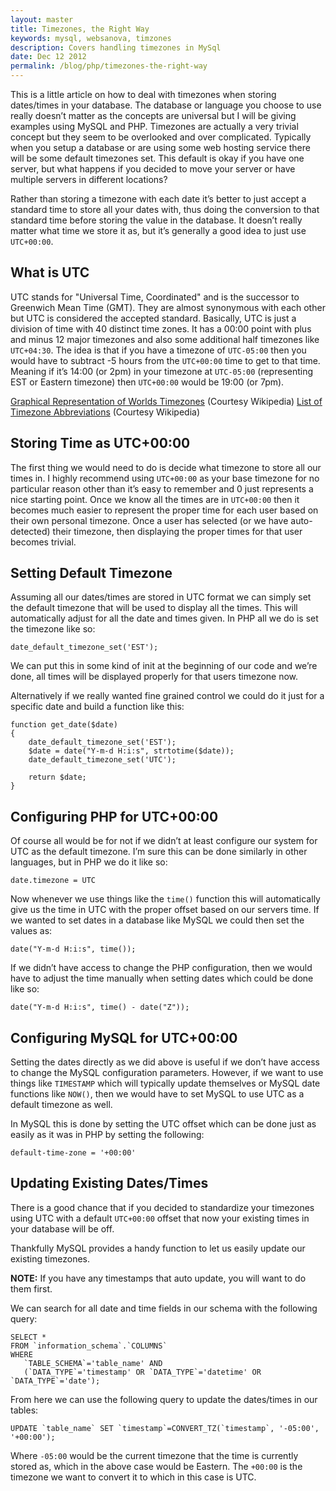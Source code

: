 ```yaml
---
layout: master
title: Timezones, the Right Way
keywords: mysql, websanova, timzones
description: Covers handling timezones in MySql
date: Dec 12 2012
permalink: /blog/php/timezones-the-right-way
---
```


This is a little article on how to deal with timezones when storing dates/times in your database. The database or language you choose to use really doesn’t matter as the concepts are universal but I will be giving examples using MySQL and PHP. Timezones are actually a very trivial concept but they seem to be overlooked and over complicated. Typically when you setup a database or are using some web hosting service there will be some default timezones set. This default is okay if you have one server, but what happens if you decided to move your server or have multiple servers in different locations?

Rather than storing a timezone with each date it’s better to just accept a standard time to store all your dates with, thus doing the conversion to that standard time before storing the value in the database. It doesn’t really matter what time we store it as, but it’s generally a good idea to just use `UTC+00:00`.

## What is UTC

UTC stands for "Universal Time, Coordinated" and is the successor to Greenwich Mean Time (GMT). They are almost synonymous with each other but UTC is considered the accepted standard. Basically, UTC is just a division of time with 40 distinct time zones. It has a 00:00 point with plus and minus 12 major timezones and also some additional half timezones like `UTC+04:30`. The idea is that if you have a timezone of `UTC-05:00` then you would have to subtract -5 hours from the `UTC+00:00` time to get to that time. Meaning if it’s 14:00 (or 2pm) in your timezone at `UTC-05:00` (representing EST or Eastern timezone) then `UTC+00:00` would be 19:00 (or 7pm).

[Graphical Representation of Worlds Timezones](http://upload.wikimedia.org/wikipedia/commons/8/88/World_Time_Zones_Map.png) (Courtesy Wikipedia)
[List of Timezone Abbreviations](http://en.wikipedia.org/wiki/List_of_time_zone_abbreviations) (Courtesy Wikipedia)

## Storing Time as UTC+00:00

The first thing we would need to do is decide what timezone to store all our times in. I highly recommend using `UTC+00:00` as your base timezone for no particular reason other than it’s easy to remember and 0 just represents a nice starting point. Once we know all the times are in `UTC+00:00` then it becomes much easier to represent the proper time for each user based on their own personal timezone. Once a user has selected (or we have auto-detected) their timezone, then displaying the proper times for that user becomes trivial.

## Setting Default Timezone

Assuming all our dates/times are stored in UTC format we can simply set the default timezone that will be used to display all the times. This will automatically adjust for all the date and times given. In PHP all we do is set the timezone like so:

~~~
date_default_timezone_set('EST');
~~~

We can put this in some kind of init at the beginning of our code and we’re done, all times will be displayed properly for that users timezone now.

Alternatively if we really wanted fine grained control we could do it just for a specific date and build a function like this:

~~~
function get_date($date)
{
    date_default_timezone_set('EST');
    $date = date("Y-m-d H:i:s", strtotime($date));
    date_default_timezone_set('UTC');

    return $date;
}
~~~

## Configuring PHP for UTC+00:00

Of course all would be for not if we didn’t at least configure our system for UTC as the default timezone. I’m sure this can be done similarly in other languages, but in PHP we do it like so:

~~~
date.timezone = UTC
~~~

Now whenever we use things like the `time()` function this will automatically give us the time in UTC with the proper offset based on our servers time. If we wanted to set dates in a database like MySQL we could then set the values as:

~~~
date("Y-m-d H:i:s", time());
~~~

If we didn’t have access to change the PHP configuration, then we would have to adjust the time manually when setting dates which could be done like so:

~~~
date("Y-m-d H:i:s", time() - date("Z"));
~~~

## Configuring MySQL for UTC+00:00

Setting the dates directly as we did above is useful if we don’t have access to change the MySQL configuration parameters. However, if we want to use things like `TIMESTAMP` which will typically update themselves or MySQL date functions like `NOW()`, then we would have to set MySQL to use UTC as a default timezone as well.

In MySQL this is done by setting the UTC offset which can be done just as easily as it was in PHP by setting the following:

~~~
default-time-zone = '+00:00'
~~~

## Updating Existing Dates/Times

There is a good chance that if you decided to standardize your timezones using UTC with a default `UTC+00:00` offset that now your existing times in your database will be off.

Thankfully MySQL provides a handy function to let us easily update our existing timezones.

**NOTE:** If you have any timestamps that auto update, you will want to do them first.

We can search for all date and time fields in our schema with the following query:

~~~
SELECT * 
FROM `information_schema`.`COLUMNS` 
WHERE 
   `TABLE_SCHEMA`='table_name' AND 
   (`DATA_TYPE`='timestamp' OR `DATA_TYPE`='datetime' OR `DATA_TYPE`='date');
~~~

From here we can use the following query to update the dates/times in our tables:

~~~
UPDATE `table_name` SET `timestamp`=CONVERT_TZ(`timestamp`, '-05:00', '+00:00');
~~~

Where `-05:00` would be the current timezone that the time is currently stored as, which in the above case would be Eastern. The `+00:00` is the timezone we want to convert it to which in this case is UTC.